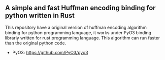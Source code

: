 ## A simple and fast Huffman encoding binding for python written in Rust

This repository have a original version of huffman encoding algorithm binding for python programming language, it works under PyO3 binding librariy written for rust programming language. This algorithm can run faster than the original python code.

- PyO3:
  https://github.com/PyO3/pyo3
